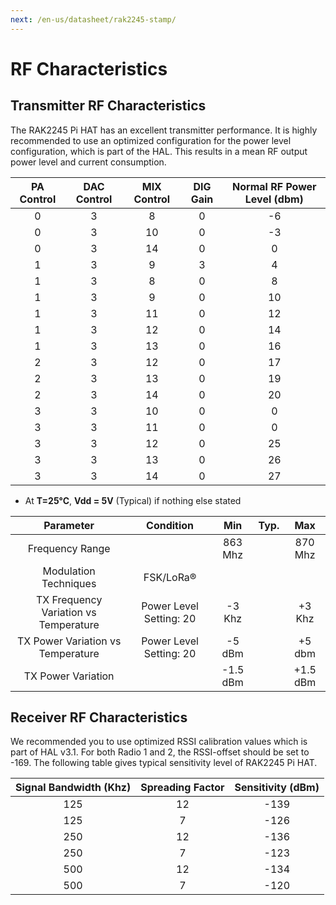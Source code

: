 ```yaml
---
next: /en-us/datasheet/rak2245-stamp/
---
```

# RF Characteristics

## Transmitter RF Characteristics

The RAK2245 Pi HAT has an excellent transmitter performance. It is highly recommended to use an optimized configuration for the power level configuration, which is part of the HAL. This results in a mean RF output power level and current consumption.

| PA Control | DAC Control | MIX Control | DIG Gain | Normal RF Power Level (dbm) |
| :--------: | :---------: | :---------: | :------: | :-------------------------: |
|     0      |      3      |      8      |    0     |             -6              |
|     0      |      3      |     10      |    0     |             -3              |
|     0      |      3      |     14      |    0     |              0              |
|     1      |      3      |      9      |    3     |              4              |
|     1      |      3      |      8      |    0     |              8              |
|     1      |      3      |      9      |    0     |             10              |
|     1      |      3      |     11      |    0     |             12              |
|     1      |      3      |     12      |    0     |             14              |
|     1      |      3      |     13      |    0     |             16              |
|     2      |      3      |     12      |    0     |             17              |
|     2      |      3      |     13      |    0     |             19              |
|     2      |      3      |     14      |    0     |             20              |
|     3      |      3      |     10      |    0     |              0              |
|     3      |      3      |     11      |    0     |              0              |
|     3      |      3      |     12      |    0     |             25              |
|     3      |      3      |     13      |    0     |             26              |
|     3      |      3      |     14      |    0     |             27              |


* At **T=25°C**, **Vdd = 5V** (Typical) if nothing else stated

|               Parameter               |        Condition        |   Min    | Typ.  |   Max    |
| :-----------------------------------: | :---------------------: | :------: | :---: | :------: |
|            Frequency Range            |                         | 863 Mhz  |       | 870 Mhz  |
|         Modulation Techniques         |        FSK/LoRa®        |          |       |          |
| TX Frequency Variation vs Temperature | Power Level Setting: 20 |  -3 Khz  |       |  +3 Khz  |
|   TX Power Variation vs Temperature   | Power Level Setting: 20 |  -5 dBm  |       |  +5 dbm  |
|          TX Power Variation           |                         | -1.5 dBm |       | +1.5 dBm |


## Receiver RF Characteristics

We recommended you to use optimized RSSI calibration values which is part of HAL v3.1. For both Radio 1 and 2, the RSSI-offset should be set to -169. The following table gives typical sensitivity level of RAK2245 Pi HAT.

| Signal Bandwidth (Khz) | Spreading Factor | Sensitivity (dBm) |
| :--------------------: | :--------------: | :---------------: |
|          125           |        12        |       -139        |
|          125           |        7         |       -126        |
|          250           |        12        |       -136        |
|          250           |        7         |       -123        |
|          500           |        12        |       -134        |
|          500           |        7         |       -120        |


